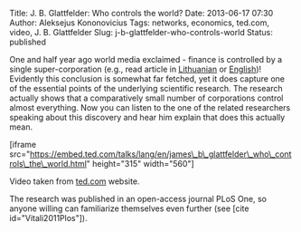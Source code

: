 Title: J. B. Glattfelder: Who controls the world?
Date: 2013-06-17 07:30
Author: Aleksejus Kononovicius
Tags: networks, economics, ted.com, video, J. B. Glattfelder
Slug: j-b-glattfelder-who-controls-world
Status: published

One and half year ago world media exclaimed -
finance is controlled by a single super-corporation (e.g., read article
in
[Lithuanian](https://www.15min.lt/naujiena/verslas/uzsienis/mokslininku-tyrimas-pasaulio-finansus-valdo-viena-superkorporacija-195-175783)
or
[English](https://www.forbes.com/sites/bruceupbin/2011/10/22/the-147-companies-that-control-everything/))!
Evidently this conclusion is somewhat far fetched, yet it does capture
one of the essential points of the underlying scientific research. The
research actually shows that a comparatively small number of
corporations control almost everything. Now you can listen to the one of
the related researchers speaking about this discovery and hear him
explain that does this actually mean.
<!--more-->

[iframe
src="https://embed.ted.com/talks/lang/en/james\_b\_glattfelder\_who\_controls\_the\_world.html"
height="315" width="560"]

Video taken from
[ted.com](https://www.ted.com/talks/james_b_glattfelder_who_controls_the_world.html)
website.

The research was published in an open-access journal PLoS One, so anyone
willing can familiarize themselves even further (see \[cite
id="Vitali2011Plos"\]).
